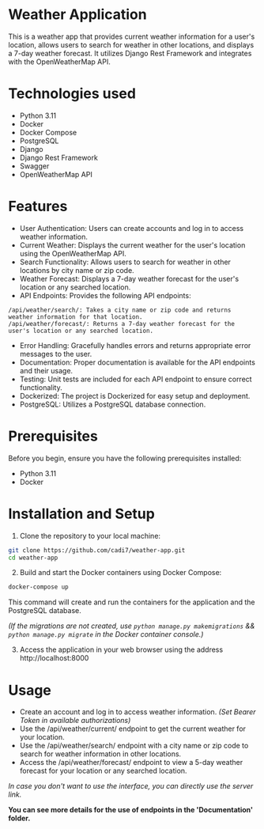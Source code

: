 # Weather Application
This is a weather app that provides current weather information for a
user's location, allows users to search for weather in other locations, 
and displays a 7-day weather forecast. It utilizes Django Rest Framework
and integrates with the OpenWeatherMap API.

# Technologies used
- Python 3.11
- Docker
- Docker Compose
- PostgreSQL
- Django
- Django Rest Framework
- Swagger
- OpenWeatherMap API


# Features
- User Authentication: Users can create accounts and log in to access weather information.
- Current Weather: Displays the current weather for the user's location using the OpenWeatherMap API.
- Search Functionality: Allows users to search for weather in other locations by city name or zip code.
- Weather Forecast: Displays a 7-day weather forecast for the user's location or any searched location.
- API Endpoints: Provides the following API endpoints:
```/api/weather/current/: Returns current weather for the user's location.
/api/weather/search/: Takes a city name or zip code and returns weather information for that location.
/api/weather/forecast/: Returns a 7-day weather forecast for the user's location or any searched location.
```
- Error Handling: Gracefully handles errors and returns appropriate error messages to the user.
- Documentation: Proper documentation is available for the API endpoints and their usage.
- Testing: Unit tests are included for each API endpoint to ensure correct functionality.
- Dockerized: The project is Dockerized for easy setup and deployment.
- PostgreSQL: Utilizes a PostgreSQL database connection.


# Prerequisites

Before you begin, ensure you have the following prerequisites installed:

- Python 3.11
- Docker

# Installation and Setup
1. Clone the repository to your local machine:
```bash
git clone https://github.com/cadi7/weather-app.git
cd weather-app
```

2. Build and start the Docker containers using Docker Compose:
```bash
docker-compose up
```
This command will create and run the containers for the application and the PostgreSQL database.

*(If the migrations are not created, use `python manage.py makemigrations` && `python manage.py migrate` in the Docker container console.)*

3. Access the application in your web browser using the address http://localhost:8000


# Usage
- Create an account and log in to access weather information. _(Set Bearer Token in available authorizations)_
- Use the /api/weather/current/ endpoint to get the current weather for your location.
- Use the /api/weather/search/ endpoint with a city name or zip code to search for weather information in other locations.
- Access the /api/weather/forecast/ endpoint to view a 5-day weather forecast for your location or any searched location.

*In case you don't want to use the interface, you can directly use the server link.*

**You can see more details for the use of endpoints in the 'Documentation' folder.**